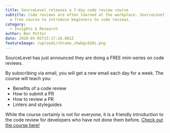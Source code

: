 ```yaml
---
title: SourceLevel releases a 7-day code review course
subtitle: Code reviews are often learned at the workplace. SourceLevel releases
  a free course to introduce beginners to code reviews.
category:
  - Insights & Research
author: Ben Potter
date: 2020-05-05T15:17:18.081Z
featureImage: /uploads/chrome_chwbgcd20z.png
---
```

SourceLevel has just announced they are doing a FREE mini-series on code reviews.

By subscribing via email, you will get a new email each day for a week. The course will teach you:
- Benefits of a code review
- How to submit a PR
- How to review a PR
- Linters and styleguides

While the course certainly is not for everyone, it is a friendly introduction to the code review for developers who have not done them before. [Check out the course here!](https://sourcelevel.io/code-review-nano-course)